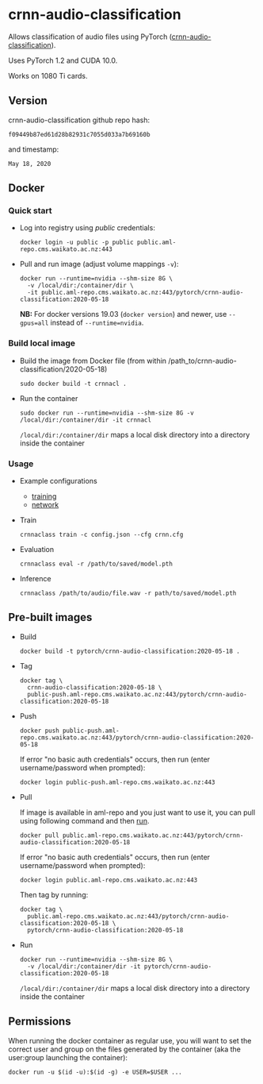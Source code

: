 # crnn-audio-classification

Allows classification of audio files using PyTorch ([crnn-audio-classification](https://github.com/ksanjeevan/crnn-audio-classification)).

Uses PyTorch 1.2 and CUDA 10.0.

Works on 1080 Ti cards. 

## Version

crnn-audio-classification github repo hash:

```
f09449b87ed61d28b82931c7055d033a7b69160b
```

and timestamp:

```
May 18, 2020
```

## Docker

### Quick start

* Log into registry using *public* credentials:

  ```commandline
  docker login -u public -p public public.aml-repo.cms.waikato.ac.nz:443 
  ```

* Pull and run image (adjust volume mappings `-v`):

  ```commandline
  docker run --runtime=nvidia --shm-size 8G \
    -v /local/dir:/container/dir \
    -it public.aml-repo.cms.waikato.ac.nz:443/pytorch/crnn-audio-classification:2020-05-18
  ```

  **NB:** For docker versions 19.03 (`docker version`) and newer, use `--gpus=all` instead of `--runtime=nvidia`.

### Build local image

* Build the image from Docker file (from within /path_to/crnn-audio-classification/2020-05-18)

  ```commandline
  sudo docker build -t crnnacl .
  ```
  
* Run the container

  ```commandline
  sudo docker run --runtime=nvidia --shm-size 8G -v /local/dir:/container/dir -it crnnacl
  ```
  `/local/dir:/container/dir` maps a local disk directory into a directory inside the container

### Usage

* Example configurations

  * [training](https://github.com/ksanjeevan/crnn-audio-classification/blob/master/config.json)
  * [network](https://github.com/ksanjeevan/crnn-audio-classification/blob/master/crnn.cfg)

* Train

  ```commandline
  crnnaclass train -c config.json --cfg crnn.cfg
  ```
  
* Evaluation 

  ```commandline
  crnnaclass eval -r /path/to/saved/model.pth
  ```

* Inference

  ```commandline
  crnnaclass /path/to/audio/file.wav -r path/to/saved/model.pth 
  ```

## Pre-built images

* Build

  ```commandline
  docker build -t pytorch/crnn-audio-classification:2020-05-18 .
  ```
  
* Tag

  ```commandline
  docker tag \
    crnn-audio-classification:2020-05-18 \
    public-push.aml-repo.cms.waikato.ac.nz:443/pytorch/crnn-audio-classification:2020-05-18
  ```
  
* Push

  ```commandline
  docker push public-push.aml-repo.cms.waikato.ac.nz:443/pytorch/crnn-audio-classification:2020-05-18
  ```
  If error "no basic auth credentials" occurs, then run (enter username/password when prompted):
  
  ```commandline
  docker login public-push.aml-repo.cms.waikato.ac.nz:443
  ```
  
* Pull

  If image is available in aml-repo and you just want to use it, you can pull using following command and then [run](#run).

  ```commandline
  docker pull public.aml-repo.cms.waikato.ac.nz:443/pytorch/crnn-audio-classification:2020-05-18
  ```
  If error "no basic auth credentials" occurs, then run (enter username/password when prompted):
  
  ```commandline
  docker login public.aml-repo.cms.waikato.ac.nz:443
  ```
  Then tag by running:
  
  ```commandline
  docker tag \
    public.aml-repo.cms.waikato.ac.nz:443/pytorch/crnn-audio-classification:2020-05-18 \
    pytorch/crnn-audio-classification:2020-05-18
  ```
  
* <a name="run">Run</a>

  ```commandline
  docker run --runtime=nvidia --shm-size 8G \
    -v /local/dir:/container/dir -it pytorch/crnn-audio-classification:2020-05-18
  ```
  `/local/dir:/container/dir` maps a local disk directory into a directory inside the container


## Permissions

When running the docker container as regular use, you will want to set the correct
user and group on the files generated by the container (aka the user:group launching
the container):

```commandline
docker run -u $(id -u):$(id -g) -e USER=$USER ...
```
